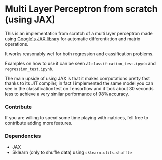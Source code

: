 # Multi Layer Perceptron from scratch (using JAX)

This is an implementation from scratch of a multi layer perceptron made using [Google's JAX library](https://github.com/google/jax) for automatic differentiation and matrix operations.

It works reasonably well for both regression and classification problems.

Examples on how to use it can be seen at `classification_test.ipynb` and `regression_test.ipynb`.

The main upside of using JAX is that it makes computations pretty fast thanks to its JIT compiler, in fact I implemented the same model you can see in the classification test on Tensorflow and it took about 30 seconds less to achieve a very similar performance of 98% accuracy.

### Contribute

If you are willing to spend some time playing with matrices, fell free to contribute adding more features.

### Dependencies

- JAX
- Sklearn (only to shuffle data) using `sklearn.utils.shuffle`